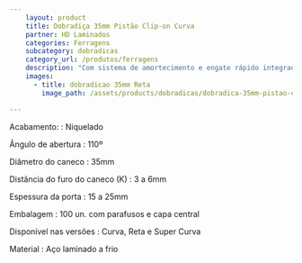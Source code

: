 ```yaml
---
    layout: product
    title: Dobradiça 35mm Pistão Clip-on Curva
    partner: HD Laminados
    categories: Ferragens     
    subcategory: dobradicas
    category_url: /produtos/ferragens
    description: "Com sistema de amortecimento e engate rápido integrado. Para móveis sofisticados, onde suavidade e silêncio no movimento das portas são essenciais."
    images: 
      - title: dobradicao 35mm Reta
        image_path: /assets/products/dobradicas/dobradica-35mm-pistao-clipon-curva.jpg

---
```


Acabamento: 
: Niquelado

Ângulo de abertura
: 110º

Diâmetro do caneco
: 35mm

Distância do furo do caneco (K)
: 3 a 6mm

Espessura da porta
: 15 a 25mm

Embalagem
: 100 un. com parafusos e capa central

Disponível nas versões
: Curva, Reta e Super Curva

Material
: Aço laminado a frio